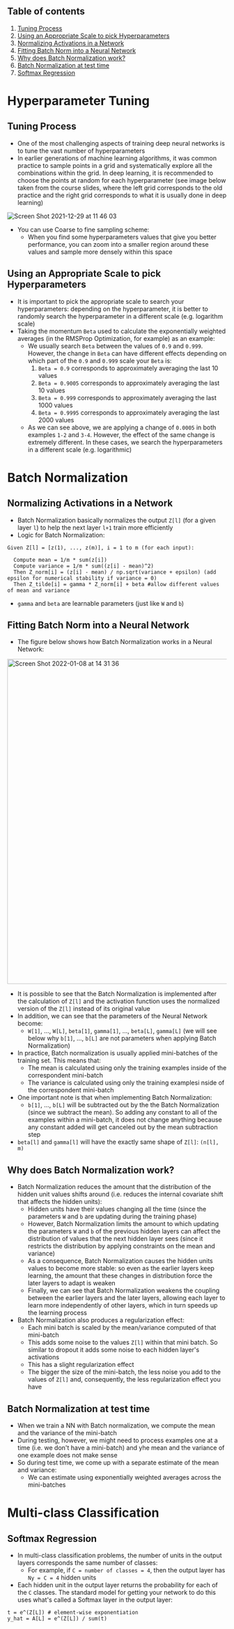 ## Table of contents
1. [Tuning Process](#tuning_process)
2. [Using an Appropriate Scale to pick Hyperparameters](#appropriate_scale)
3. [Normalizing Activations in a Network](#normalizing_activations)
4. [Fitting Batch Norm into a Neural Network](#fitting_batch_norm)
5. [Why does Batch Normalization work?](#why_does_batch_norm_work)
6. [Batch Normalization at test time](#batch_norm_at_test_time)
7. [Softmax Regression](#softmax_regression)


# Hyperparameter Tuning 
## Tuning Process <a name="tuning_process"></a>
- One of the most challenging aspects of training deep neural networks is to tune the vast number of hyperparameters
- In earlier generations of machine learning algorithms, it was common practice to sample points in a grid and systematically explore all the combinations within the grid. In deep learning, it is recommended to choose the points at random for each hyperparameter (see image below taken from the course slides, where the left grid corresponds to the old practice and the right grid corresponds to what it is usually done in deep learning)

![Screen Shot 2021-12-29 at 11 46 03](https://user-images.githubusercontent.com/36196866/147673973-a5752fd9-d208-4937-9b05-23413b4f45a3.png)

- You can use Coarse to fine sampling scheme:
  - When you find some hyperparameters values that give you better performance, you can zoom into a smaller region around these values and sample more densely within this space


## Using an Appropriate Scale to pick Hyperparameters <a name="appropriate_scale"></a>
- It is important to pick the appropriate scale to search your hyperparameters: depending on the hyperparameter, it is better to randomly search the hyperparameter in a different scale (e.g. logarithm scale)
- Taking the momentum `Beta` used to calculate the exponentially weighted averages (in the RMSProp Optimization, for example) as an example:
  - We usually search `Beta` between the values of `0.9` and `0.999`. However, the change in `Beta` can have different effects depending on which part of the `0.9` and `0.999` scale your `Beta` is:
    1. `Beta = 0.9` corresponds to approximately averaging the last 10 values
    2. `Beta = 0.9005` corresponds to approximately averaging the last 10 values
    3. `Beta = 0.999` corresponds to approximately averaging the last 1000 values
    4. `Beta = 0.9995` corresponds to approximately averaging the last 2000 values
  - As we can see above, we are applying a change of `0.0005` in both examples `1-2` and `3-4`. However, the effect of the same change is extremely different. In these cases, we search the hyperparameters in a different scale (e.g. logarithmic)


# Batch Normalization
## Normalizing Activations in a Network <a name="normalizing_activations"></a>
- Batch Normalization basically normalizes the output `Z[l]` (for a given layer `l`) to help the next layer `l+1` train more efficiently
- Logic for Batch Normalization:
```
Given Z[l] = [z(1), ..., z(m)], i = 1 to m (for each input):

  Compute mean = 1/m * sum(z[i])
  Compute variance = 1/m * sum((z[i] - mean)^2)
  Then Z_norm[i] = (z[i] - mean) / np.sqrt(variance + epsilon) (add epsilon for numerical stability if variance = 0)
  Then Z_tilde[i] = gamma * Z_norm[i] + beta #allow different values of mean and variance
```
- `gamma` and `beta` are learnable parameters (just like `W` and `b`)


## Fitting Batch Norm into a Neural Network <a name="fitting_batch_norm"></a>
- The figure below shows how Batch Normalization works in a Neural Network:
<img width="746" alt="Screen Shot 2022-01-08 at 14 31 36" src="https://user-images.githubusercontent.com/36196866/148653842-6f47fe12-42b1-4e5c-ba31-3cc8fc3e6e87.png">

- It is possible to see that the Batch Normalization is implemented after the calculation of `Z[l]` and the activation function uses the normalized version of the `Z[l]` instead of its original value
- In addition, we can see that the parameters of the Neural Network become:
  - `W[1]`, ..., `W[L]`, `beta[1]`, `gamma[1]`, ..., `beta[L]`, `gamma[L]` (we will see below why `b[1]`, ..., `b[L]` are not parameters when applying Batch Normalization)
- In practice, Batch normalization is usually applied mini-batches of the training set. This means that:
  - The mean is calculated using only the training examples inside of the correspondent mini-batch
  - The variance is calculated using only the training examplesi nside of the correspondent mini-batch
- One important note is that when implementing Batch Normalization:
  - `b[1]`, ..., `b[L]` will be subtracted out by the the Batch Normalization (since we subtract the mean). So adding any constant to all of the examples within a mini-batch, it does not change anything because any constant added will get canceled out by the mean subtraction step
- `beta[l]` and `gamma[l]` will have the exactly same shape of `Z[l]`: `(n[l], m)`


## Why does Batch Normalization work? <a name="why_does_batch_norm_work"></a>
- Batch Normalization reduces the amount that the distribution of the hidden unit values shifts around (i.e. reduces the internal covariate shift that affects the hidden units):
  - Hidden units have their values changing all the time (since the parameters `W` and `b` are updating during the training phase)
  - However, Batch Normalization limits the amount to which updating the parameters `W` and `b` of the previous hidden layers can affect the distribution of values that the next hidden layer sees (since it restricts the distribution by applying constraints on the mean and variance)
  - As a consequence, Batch Normalization causes the hidden units values to become more stable: so even as the earlier layers keep learning, the amount that these changes in distribution force the later layers to adapt is weaken
  - Finally, we can see that Batch Normalization weakens the coupling between the earlier layers and the later layers, allowing each layer to learn more independently of other layers, which in turn speeds up the learning process
- Batch Normalization also produces a regularization effect:
  - Each mini batch is scaled by the mean/variance computed of that mini-batch
  - This adds some noise to the values `Z[l]` within that mini batch. So similar to dropout it adds some noise to each hidden layer's activations
  - This has a slight regularization effect
  - The bigger the size of the mini-batch, the less noise you add to the values of `Z[l]` and, consequently, the less regularization effect you have


## Batch Normalization at test time <a name="batch_norm_at_test_time"></a>
- When we train a NN with Batch normalization, we compute the mean and the variance of the mini-batch
- During testing, however, we might need to process examples one at a time (i.e. we don't have a mini-batch) and yhe mean and the variance of one example does not make sense
- So during test time, we come up with a separate estimate of the mean and variance:
  - We can estimate using exponentially weighted averages across the mini-batches

# Multi-class Classification
## Softmax Regression <a name="softmax_regression"></a>
- In multi-class classification problems, the number of units in the output layers corresponds the same number of classes:
  - For example, if `C = number of classes = 4`, then the output layer has `Ny = C = 4` hidden units
- Each hidden unit in the output layer returns the probability for each of the `C` classes. The standard model for getting your network to do this uses what's called a Softmax layer in the output layer:
```
t = e^(Z[L]) # element-wise exponentiation
y_hat = A[L] = e^(Z[L]) / sum(t)
```

